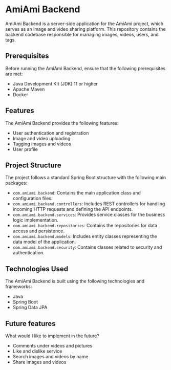 # AmiAmi Backend

AmiAmi Backend is a server-side application for the AmiAmi project, which serves as an image and video sharing platform. This repository contains the backend codebase responsible for managing images, videos, users, and tags.

## Prerequisites

Before running the AmiAmi Backend, ensure that the following prerequisites are met:

- Java Development Kit (JDK) 11 or higher
- Apache Maven
- Docker

## Features

The AmiAmi Backend provides the following features:

- User authentication and registration
- Image and video uploading
- Tagging images and videos
- User profile

## Project Structure

The project follows a standard Spring Boot structure with the following main packages:

- `com.amiami.backend`: Contains the main application class and configuration files.
- `com.amiami.backend.controllers`: Includes REST controllers for handling incoming HTTP requests and defining the API endpoints.
- `com.amiami.backend.services`: Provides service classes for the business logic implementation.
- `com.amiami.backend.repositories`: Contains the repositories for data access and persistence.
- `com.amiami.backend.models`: Includes entity classes representing the data model of the application.
- `com.amiami.backend.security`: Contains classes related to security and authentication.

## Technologies Used

The AmiAmi Backend is built using the following technologies and frameworks:

- Java
- Spring Boot
- Spring Data JPA

## Future features

What would I like to implement in the future?

- Comments under videos and pictures
- Like and dislike service
- Search images and videos by name
- Share images and videos
